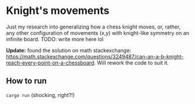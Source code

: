 # Knight's movements
Just my research into generalizing how a chess knight moves, or, rather, any other configuration of movements (x,y) with knight-like symmetry on an infinite board.
TODO: write more here lol

**Update:** found the solution on math stackexchange: https://math.stackexchange.com/questions/3249487/can-an-a-b-knight-reach-every-point-on-a-chessboard. Will rework the code to suit it.

## How to run
`cargo run`
(shocking, right?!)
